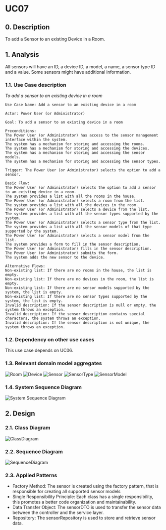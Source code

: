 # UC07 

## 0. Description

To add a Sensor to an existing Device in a Room.

## 1. Analysis
All sensors will have an ID, a device ID, a model, a name, a sensor type ID and a value.
Some sensors might have additional information.

### 1.1. Use Case description
_To add a sensor to an existing device in a room_

    Use Case Name: Add a sensor to an existing device in a room
    
    Actor: Power User (or Administrator)
    
    Goal: To add a sensor to an existing device in a room
    
    Preconditions:
    The Power User (or Administrator) has access to the sensor management interface within the system.
    The system has a mechanism for storing and accessing the rooms.
    The system has a mechanism for storing and accessing the devices.
    The system has a mechanism for storing and accessing the sensor models.
    The system has a mechanism for storing and accessing the sensor types.
    
    Trigger: The Power User (or Administrator) selects the option to add a sensor.
    
    Basic Flow:
    The Power User (or Administrator) selects the option to add a sensor to an existing device in a room.
    The system provides a list with all the rooms in the house.
    The Power User (or Administrator) selects a room from the list.
    The system provides a list with all the devices in the room.
    The Power User (or Administrator) selects a device from the list.
    The system provides a list with all the sensor types supported by the system.
    The Power User (or Administrator) selects a sensor type from the list.
    The system provides a list with all the sensor models of that type supported by the system.
    The Power User (or Administrator) selects a sensor model from the list.
    The system provides a form to fill in the sensor description.
    The Power User (or Administrator) fills in the sensor description.
    The Power User (or Administrator) submits the form.
    The system adds the new sensor to the device.
    
    Alternative Flows:
    Non-existing list: If there are no rooms in the house, the list is empty.
    Non-existing list: If there are no devices in the room, the list is empty.
    Non-existing list: If there are no sensor models supported by the system, the list is empty.
    Non-existing list: If there are no sensor types supported by the system, the list is empty.    
    Invalid description: If the sensor description is null or empty, the system throws an exception.
    Invalid description: If the sensor description contains special characters, the system throws an exception.
    Invalid description: If the sensor description is not unique, the system throws an exception.

### 1.2. Dependency on other use cases
This use case depends on UC06.


### 1.3. Relevant domain model aggregates
![Room](../../ooa/4.agreggateModels/Room_v1.svg)
![Device](../../ooa/4.agreggateModels/Device_v1.svg)
![Sensor](../../ooa/4.agreggateModels/Sensor_v1.svg)
![SensorType](../../ooa/4.agreggateModels/SensorType_v1.svg)
![SensorModel](../../ooa/4.agreggateModels/SensorModel_v1.svg)

### 1.4. System Sequence Diagram
![System Sequence Diagram](./artifacts/uc07_SSD_v1.svg)

## 2. Design

### 2.1. Class Diagram
![ClassDiagram](./artifacts/uc07_CD_v2.svg)

### 2.2. Sequence Diagram
![SequenceDiagram](./artifacts/uc07_SD_v2.svg)

### 2.3. Applied Patterns
- Factory Method: The sensor is created using the factory pattern, that is responsible for creating all supported sensor models
- Single Responsibility Principle: Each class has a single responsibility, this promotes a better code organization and maintainability.
- Data Transfer Object: The sensorDTO is used to transfer the sensor data between the controller and the service layer.
- Repository: The sensorRepository is used to store and retrieve sensor data.


